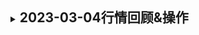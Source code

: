 <details>
<summary><h2 style="display:inline">2023-03-04行情回顾&操作</h2></summary>

### 点评

这周和上周类似震荡中, 周三随着正股上涨,升了一些, 总体行情还是乏善可陈.

### 待出队名单观察

出队指标:

> 已持仓且盈利超过 3%,不在指标范围内标的

> 高位回撤 1%

- 禾丰转债 -- 出队且盈利超过 3%

### **操作**

无

---

<details open>
<summary><h2 style="display:inline">2023-03-11行情回顾&操作</h2></summary>

### 点评

这周市场进入大幅回撤阶段,可转债有两天也是大幅回调. 这周的见闻,收获都不少, 正邦可转债,一年之内三次下修， 下修前一天不少人都预测第二天会高开，没想到直接低开低走。一点面子都不给。看来下修还是要看正股的走势和预期。 正邦年报后带星的风险还没消除。没跌够。
此外，看了一个策略的文章，回测显示可转债的超额收益更多靠的是低溢价进攻，低价格更多是防守。所以双底策略条件放宽一点，让更多票进来。

此外策略操作方式改动一些：

1. 对于已经超过盈利超过 3%，不在指标范围内的标的，严格先出一半仓位。后续再继续观察。
2. 后续继续如果盈利超过 9%(成本变了)，全部赎回
3. 如果回撤的话，就继续持有

本周针对新的策略调整一下仓位

### **操作**

#### **到期保本**

**sell:**

1. 交建转债 -- 调整仓位
2. 雪榕转债 -- 调整仓位

**buy:**

无

#### **回售摸彩**

**sell:**

1. 博世转债 -- 调整仓位

**buy:**

#### **低价格低溢价**

**sell:**

无

**buy:**

1. 敖东转债 -- 调整策略之后新的双低标的
2. 皖天转债 -- 调整策略之后新的双低标的
3. 孚日转债 -- 调整策略之后新的双低标的

</details>

---

<details>
<summary><h2 style="display:inline">2023-03-18行情回顾&操作</h2></summary>

### 点评

这周行情也是升升降降,乏善可陈. 大族转债继续不下修,头真铁.

### 待出队名单观察

出队指标:

> 已持仓且盈利超过 3%,不在指标范围内标的

> 高位回撤 1%

- xxx 转债 -- 备注

### **操作**

#### **到期保本**

**sell:**

1. 长集转债 -- 不下修,腾出仓位

**buy:**

无

#### **回售摸彩**

**sell:**

1. 大族转债 -- 公告不下修

无

**buy:**

#### **低价格低溢价**

**sell:**

无

**buy:**

1. 禾丰转债 -- 新的低溢价标的
1. 海亮转债 -- 溢价超低

</details>

---
